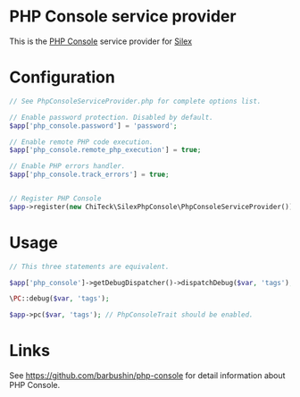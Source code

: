 # PHP Console service provider

This is the [PHP Console](https://github.com/barbushin/php-console) service provider for [Silex](http://silex.sensiolabs.org)

# Configuration

```php
// See PhpConsoleServiceProvider.php for complete options list.

// Enable password protection. Disabled by default.
$app['php_console.password'] = 'password';

// Enable remote PHP code execution.
$app['php_console.remote_php_execution'] = true;

// Enable PHP errors handler.
$app['php_console.track_errors'] = true;


// Register PHP Console
$app->register(new ChiTeck\SilexPhpConsole\PhpConsoleServiceProvider());
```

# Usage

```php
// This three statements are equivalent.

$app['php_console']->getDebugDispatcher()->dispatchDebug($var, 'tags');

\PC::debug($var, 'tags');

$app->pc($var, 'tags'); // PhpConsoleTrait should be enabled.

```

# Links

See https://github.com/barbushin/php-console for detail information about PHP Console.
